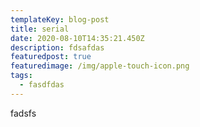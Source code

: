 ```yaml
---
templateKey: blog-post
title: serial
date: 2020-08-10T14:35:21.450Z
description: fdsafdas
featuredpost: true
featuredimage: /img/apple-touch-icon.png
tags:
  - fasdfdas
---
```

fadsfs